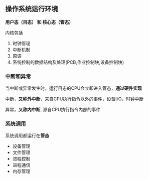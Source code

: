 ## 操作系统运行环境

**用户态（目态） 和  核心态（管态）**

内核包括
1. 时钟管理
2. 中断机制
3. 原语
4. 系统控制的数据结构及处理(PCB,作业控制块,设备控制块)

### 中断和异常

当中断或异常发生时，运行目态的CPU会立即进入管态，**通过硬件实现**

中断，**又称外中断**，来自CPU执行指令以外的事件，设备I/O，时钟中断

异常，**又称内中断**, 源自CPU执行指令内部的事件

### 系统调用
 
系统调用都运行在**管态**

- 设备管理
- 文件管理
- 进程控制
- 进程通信
- 内存管理



